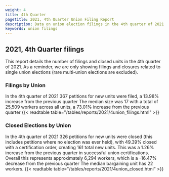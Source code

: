 ```yaml
---
weight: 4
title: 4th Quarter
pagetitle: 2021, 4th Quarter Union Filing Report
description: Data on union election filings in the 4th quarter of 2021
keywords: union filings
---
```


## 2021, 4th Quarter filings

This report details the number of filings and closed units in the 4th quarter of 2021. As a reminder, we are only showing filings and closures related to single union elections (rare multi-union elections are excluded).

### Filings by Union
In the 4th quarter of 2021 367 petitions for new units were filed, a 13.98% increase from the previous quarter The median size was 17 with a total of 25,509 workers across all units, a 73.01% increase from the previous quarter
{{< readtable table="/tables/reports/2021/4union_filings.html" >}}

### Closed Elections by Union
In the 4th quarter of 2021 326 petitions for new units were closed (this includes petitions where no election was ever held), with 49.39% closed with a certification order, creating 161 total new units. This was a 1.26% increase from the previous quarter in successful union certifications. Overall this represents approximately 6,294 workers, which is a -16.47% decrease from the previous quarter The median bargaining unit has 22 workers.
{{< readtable table="/tables/reports/2021/4union_closed.html" >}}
